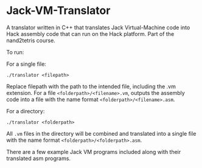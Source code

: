 # Jack-VM-Translator

A translator written in C++ that translates Jack Virtual-Machine code into Hack assembly code that can run on the Hack platform. Part of the nand2tetris course.

To run:

For a single file:

```
./translator <filepath>
```

Replace filepath with the path to the intended file, including the .vm extension. For a file `<folderpath>/<filename>.vm`, outputs the assembly code into a file with the name format `<folderpath>/<filename>.asm`.

For a directory:

```
./translator <folderpath>
```

All `.vm` files in the directory will be combined and translated into a single file with the name format `<folderpath>/<folderpath>.asm`.

There are a few example Jack VM programs included along with their translated asm programs.